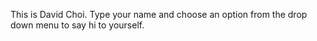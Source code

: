 
This is David Choi. Type your name and choose an option from the drop down menu to say hi to
yourself.